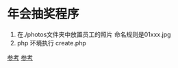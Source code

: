 # 年会抽奖程序
1. 在./photos文件夹中放置员工的照片 命名规则是01xxx.jpg
2. php 环境执行
create.php

 [参考](https://github.com/fouber/lottery.git)
 [参考](http://www.goat1000.com/tagcanvas.php)